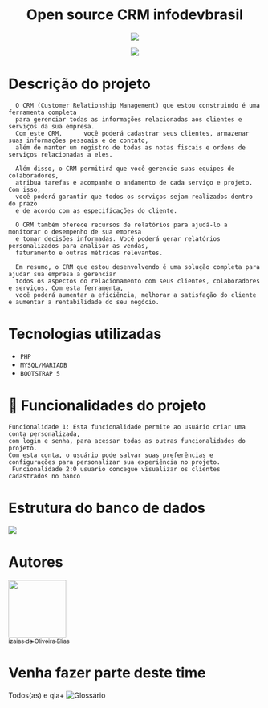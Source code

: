 <h1 align="center">Open source CRM infodevbrasil</h1>
<p align="center">
<img src="http://img.shields.io/static/v1?label=STATUS&message=EM%20DESENVOLVIMENTO&color=GREEN&style=for-the-badge"/>
</p>
<p align="center">
<img src="https://user-images.githubusercontent.com/20734038/224526300-72d4b6ba-ff7d-461c-8e10-5682e4e7efca.png"/>
</p>

# Descrição do projeto<br>

      O CRM (Customer Relationship Management) que estou construindo é uma ferramenta completa
      para gerenciar todas as informações relacionadas aos clientes e serviços da sua empresa. 
      Com este CRM,      você poderá cadastrar seus clientes, armazenar suas informações pessoais e de contato,
      além de manter um registro de todas as notas fiscais e ordens de serviços relacionadas a eles.

      Além disso, o CRM permitirá que você gerencie suas equipes de colaboradores, 
      atribua tarefas e acompanhe o andamento de cada serviço e projeto. Com isso,
      você poderá garantir que todos os serviços sejam realizados dentro do prazo
      e de acordo com as especificações do cliente.

      O CRM também oferece recursos de relatórios para ajudá-lo a monitorar o desempenho de sua empresa
      e tomar decisões informadas. Você poderá gerar relatórios personalizados para analisar as vendas,
      faturamento e outras métricas relevantes.

      Em resumo, o CRM que estou desenvolvendo é uma solução completa para ajudar sua empresa a gerenciar 
      todos os aspectos do relacionamento com seus clientes, colaboradores e serviços. Com esta ferramenta,
      você poderá aumentar a eficiência, melhorar a satisfação do cliente e aumentar a rentabilidade do seu negócio.


# Tecnologias utilizadas

- ``PHP``
- ``MYSQL/MARIADB``
- ``BOOTSTRAP 5``


# :hammer: Funcionalidades do projeto
    Funcionalidade 1: Esta funcionalidade permite ao usuário criar uma conta personalizada,
    com login e senha, para acessar todas as outras funcionalidades do projeto. 
    Com esta conta, o usuário pode salvar suas preferências e configurações para personalizar sua experiência no projeto.
     Funcionalidade 2:O usuario concegue visualizar os clientes cadastrados no banco
    
# Estrutura do banco de dados

<img src="https://user-images.githubusercontent.com/20734038/224528646-43f1e804-642d-4b9d-94d4-a757b1af753f.png">


# Autores

[<img src="https://user-images.githubusercontent.com/20734038/224526903-0ea9e5aa-cc5a-42d9-818c-4ee65b815ed0.png" width=115><br><sub>izaias de Oliveira Elias</sub>](https://github.com/shadowruge/) 

# Venha fazer parte deste time
Todos(as) e qia+
![Glossário](https://www.natura.com.br/blog/mais-natura/glossario-lgbt-entenda-o-que-e-queer-intersexual-genero-fluido-e-mais?gclid=Cj0KCQiA6rCgBhDVARIsAK1kGPIF8drDMk7gY1IH_3OzZ2R4X2t1Mz6qreUivTBfRQp15jGRH0yXQ98aAmMdEALw_wcB&gclsrc=aw.ds)



